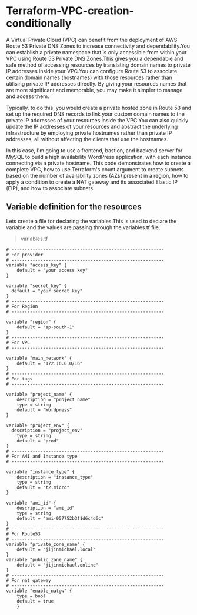 # Terraform-VPC-creation-conditionally

A Virtual Private Cloud (VPC) can benefit from the deployment of AWS Route 53 Private DNS Zones to increase connectivity and dependability.You can establish a private namespace that is only accessible from within your VPC using Route 53 Private DNS Zones.This gives you a dependable and safe method of accessing resources by translating domain names to private IP addresses inside your VPC.You can configure Route 53 to associate certain domain names (hostnames) with those resources rather than utilising private IP addresses directly. By giving your resources names that are more significant and memorable, you may make it simpler to manage and access them.

Typically, to do this, you would create a private hosted zone in Route 53 and set up the required DNS records to link your custom domain names to the private IP addresses of your resources inside the VPC.You can also quickly update the IP addresses of your resources and abstract the underlying infrastructure by employing private hostnames rather than private IP addresses, all without affecting the clients that use the hostnames.

In this case, I'm going to use a frontend, bastion, and backend server for MySQL to build a high availability WordPress application, with each instance connecting via a private hostname. This code demonstrates how to create a complete VPC, how to use Terraform's count argument to create subnets based on the number of availability zones (AZs) present in a region, how to apply a condition to create a NAT gateway and its associated Elastic IP (EIP), and how to associate subnets.


## Variable definition for the resources

Lets create a file for declaring the variables.This is used to declare the variable and the values are passing through the variables.tf file.

> variables.tf

```
# ----------------------------------------------------------
# For provider
# ----------------------------------------------------------
variable "access_key" {
    default = "your access key"
}

variable "secret_key" {
  default = "your secret key"  
}
# ----------------------------------------------------------
# For Region
# ----------------------------------------------------------

variable "region" {
    default = "ap-south-1"
}
# ----------------------------------------------------------
# For VPC
# ----------------------------------------------------------

variable "main_network" {
    default = "172.16.0.0/16"
}
# ----------------------------------------------------------
# For tags
# ----------------------------------------------------------

variable "project_name" {
    description = "project_name"
    type = string
    default = "Wordpress"
}

variable "project_env" {
  description = "project_env"
    type = string
    default = "prod"
}
# ----------------------------------------------------------
# For AMI and Instance type
# ----------------------------------------------------------

variable "instance_type" {
    description = "instance_type"
    type = string
    default = "t2.micro"
}

variable "ami_id" {
    description = "ami_id"
    type = string
    default = "ami-057752b3f1d6c4d6c"
}
# ----------------------------------------------------------
# For Route53
# ----------------------------------------------------------
variable "private_zone_name" {
    default = "jijinmichael.local"
}
variable "public_zone_name" {
    default = "jijinmichael.online"
}
# ----------------------------------------------------------
# For nat gateway
# ----------------------------------------------------------
variable "enable_natgw" {
    type = bool
    default = true
    }
```
